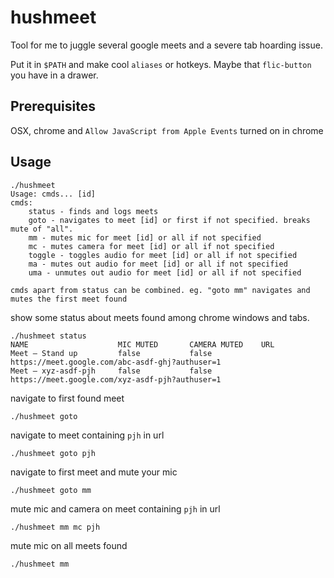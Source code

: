 # hushmeet

Tool for me to juggle several google meets and a severe tab hoarding issue.

Put it in `$PATH` and make cool `aliases` or hotkeys. Maybe that `flic-button` you have in a drawer.

## Prerequisites
OSX, chrome and `Allow JavaScript from Apple Events` turned on in chrome

## Usage

```
./hushmeet
Usage: cmds... [id]
cmds:
    status - finds and logs meets
    goto - navigates to meet [id] or first if not specified. breaks mute of "all".
    mm - mutes mic for meet [id] or all if not specified
    mc - mutes camera for meet [id] or all if not specified
    toggle - toggles audio for meet [id] or all if not specified    
    ma - mutes out audio for meet [id] or all if not specified
    uma - unmutes out audio for meet [id] or all if not specified

cmds apart from status can be combined. eg. "goto mm" navigates and mutes the first meet found
```

show some status about meets found among chrome windows and tabs.
```
./hushmeet status
NAME                    MIC MUTED       CAMERA MUTED	URL
Meet – Stand up         false           false	        https://meet.google.com/abc-asdf-ghj?authuser=1
Meet – xyz-asdf-pjh     false           false	        https://meet.google.com/xyz-asdf-pjh?authuser=1
```

navigate to first found meet
```
./hushmeet goto
```

navigate to meet containing `pjh` in url
```
./hushmeet goto pjh
```

navigate to first meet and mute your mic
```
./hushmeet goto mm
```

mute mic and camera on meet containing `pjh` in url
```
./hushmeet mm mc pjh
```

mute mic on all meets found
```
./hushmeet mm
```
